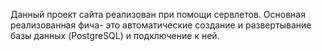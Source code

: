 Данный проект сайта реализован при помощи сервлетов. Основная реализованная фича- это автоматические создание и развертывание базы данных (PostgreSQL) и подключение к ней.
